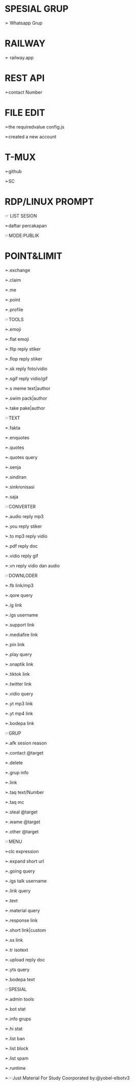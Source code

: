 # SPESIAL GRUP

➣ Whatsapp Grup

# RAILWAY

➣ railway.app

# REST API

➣contact Number

# FILE EDIT

➣the requiredvalue
 config.js

➣created a new account

# T-MUX

➣github

➣SC


# RDP/LINUX PROMPT

☞ LIST SESION

➣daftar percakapan

☞MODE:PUBLIK

# POINT&LIMIT

➣.exchange

➣.claim

➣.me

➣.point

➣.profile

☞TOOLS

➣.emoji

➣.flat emoji

➣.flip reply stiker

➣.flop reply stiker

➣.sk reply foto/vidio

➣.sgif reply vidio/gif

➣.s meme text|author

➣.swim pack|author

➣.take pake|author

☞TEXT

➣.fakta

➣.enquotes

➣.quotes

➣.quotes query

➣.senja

➣.sindiran

➣.sinkronisasi

➣.saja

☞CONVERTER

➣.audio reply mp3

➣.you reply stiker

➣.to mp3 reply vidio

➣.pdf reply doc

➣.vidio reply gif

➣.vn reply vidio dan audio

☞DOWNLODER

➣.fb link/mp3

➣.qore query

➣.ig link

➣.igs username

➣.support link

➣.mediafire link

➣.pin link

➣.play query

➣.snaptik link

➣.tiktok link

➣.twitter link

➣.vidio query

➣.yt mp3 link

➣.yt mp4 link

➣.bodepa link

☞GRUP

➣.afk sesion reason

➣.contact @target

➣.delete

➣.grup info

➣.link

➣.taq text/Number

➣.taq mc

➣.steal @target

➣.wame @target

➣.other @target

☞MENU

➣clc expression

➣.expand short url

➣.going query

➣.igs talk username

➣.lirik query

➣.text

➣.material query

➣.response link

➣.short link|custom

➣.ss link

➣.tr isotext

➣.upload reply doc

➣.yts query

➣.bodepa text

☞SPESIAL

➣.admin tools

➣.bot stat

➣.info grups

➣.hi stat

➣.list ban

➣.list block

➣.list spam

➣.runtime


➣☞Just Material For Study
Coorporated by:@yobel-elbotv3
